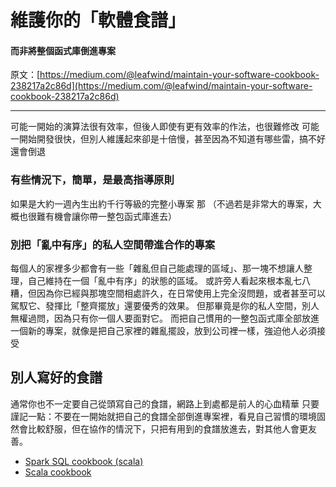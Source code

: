 # 維護你的「軟體食譜」
#### 而非將整個函式庫倒進專案

原文：[https://medium.com/@leafwind/maintain-your-software-cookbook-238217a2c86d](https://medium.com/@leafwind/maintain-your-software-cookbook-238217a2c86d)

---



可能一開始的演算法很有效率，但後人即使有更有效率的作法，也很難修改
可能一開始開發很快，但別人維護起來卻是十倍慢，甚至因為不知道有哪些雷，搞不好還會倒退


### 有些情況下，簡單，是最高指導原則
如果是大約一週內生出約千行等級的完整小專案
那
（不過若是非常大的專案，大概也很難有機會讓你帶一整包函式庫進去）


### 別把「亂中有序」的私人空間帶進合作的專案
每個人的家裡多少都會有一些「雜亂但自己能處理的區域」、那一塊不想讓人整理，自己維持在一個「亂中有序」的狀態的區域。
或許旁人看起來根本亂七八糟，但因為你已經與那塊空間相處許久，在日常使用上完全沒問題，或者甚至可以駕馭它、發揮比「整齊擺放」還要優秀的效果。
但那畢竟是你的私人空間，別人無權過問，因為只有你一個人要面對它。
而把自己慣用的一整包函式庫全部放進一個新的專案，就像是把自己家裡的雜亂擺設，放到公司裡一樣，強迫他人必須接受

## 別人寫好的食譜

通常你也不一定要自己從頭寫自己的食譜，網路上到處都是前人的心血精華
只要謹記一點：不要在一開始就把自己的食譜全部倒進專案裡，看見自己習慣的環境固然會比較舒服，但在協作的情況下，只把有用到的食譜放進去，對其他人會更友善。


* [Spark SQL cookbook (scala)](https://vinta.ws/code/spark-sql-cookbook-scala.html)
* [Scala cookbook](http://scalacookbook.com/)